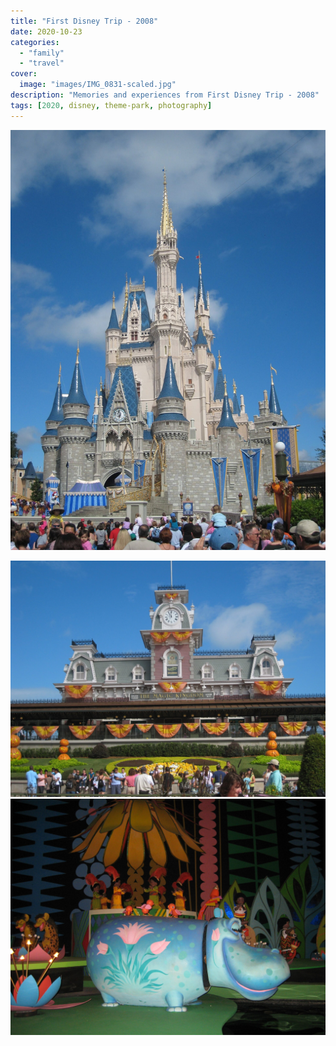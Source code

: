 ```yaml
---
title: "First Disney Trip - 2008"
date: 2020-10-23
categories:
  - "family"
  - "travel"
cover:
  image: "images/IMG_0831-scaled.jpg"
description: "Memories and experiences from First Disney Trip - 2008"
tags: [2020, disney, theme-park, photography]
---
```


![](images/IMG_0831-scaled.jpg)

![](images/IMG_0823-scaled.jpg)
![](images/IMG_0869-scaled.jpg)
